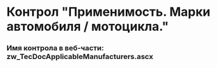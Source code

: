﻿---
description: 2.4.9.3
---
# Контрол "Применимость. Марки автомобиля / мотоцикла."
### Имя контрола в веб-части: zw_TecDocApplicableManufacturers.ascx

